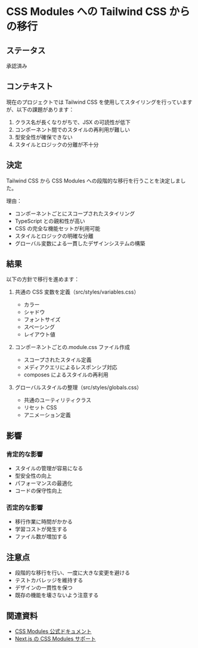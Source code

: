 # CSS Modules への Tailwind CSS からの移行

## ステータス

承認済み

## コンテキスト

現在のプロジェクトでは Tailwind CSS を使用してスタイリングを行っていますが、以下の課題があります：

1. クラス名が長くなりがちで、JSX の可読性が低下
2. コンポーネント間でのスタイルの再利用が難しい
3. 型安全性が確保できない
4. スタイルとロジックの分離が不十分

## 決定

Tailwind CSS から CSS Modules への段階的な移行を行うことを決定しました。

理由：

- コンポーネントごとにスコープされたスタイリング
- TypeScript との親和性が高い
- CSS の完全な機能セットが利用可能
- スタイルとロジックの明確な分離
- グローバル変数による一貫したデザインシステムの構築

## 結果

以下の方針で移行を進めます：

1. 共通の CSS 変数を定義（src/styles/variables.css）

   - カラー
   - シャドウ
   - フォントサイズ
   - スペーシング
   - レイアウト値

2. コンポーネントごとの.module.css ファイル作成

   - スコープされたスタイル定義
   - メディアクエリによるレスポンシブ対応
   - composes によるスタイルの再利用

3. グローバルスタイルの整理（src/styles/globals.css）
   - 共通のユーティリティクラス
   - リセット CSS
   - アニメーション定義

## 影響

### 肯定的な影響

- スタイルの管理が容易になる
- 型安全性の向上
- パフォーマンスの最適化
- コードの保守性向上

### 否定的な影響

- 移行作業に時間がかかる
- 学習コストが発生する
- ファイル数が増加する

## 注意点

- 段階的な移行を行い、一度に大きな変更を避ける
- テストカバレッジを維持する
- デザインの一貫性を保つ
- 既存の機能を壊さないよう注意する

## 関連資料

- [CSS Modules 公式ドキュメント](https://github.com/css-modules/css-modules)
- [Next.js の CSS Modules サポート](https://nextjs.org/docs/basic-features/built-in-css-support#adding-component-level-css)
